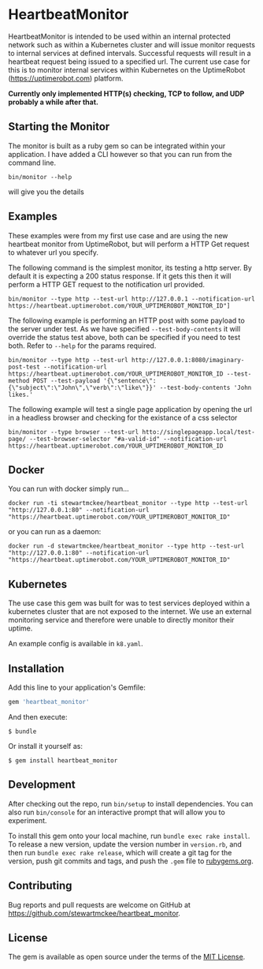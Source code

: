 # HeartbeatMonitor

HeartbeatMonitor is intended to be used within an internal protected network such as within a Kubernetes cluster and will issue monitor requests to internal services at defined intervals.  Successful requests will result in a heartbeat request being issued to a specified url.  The current use case for this is to monitor internal services within Kubernetes on the UptimeRobot (https://uptimerobot.com) platform.

**Currently only implemented HTTP(s) checking, TCP to follow, and UDP probably a while after that.**

## Starting the Monitor

The monitor is built as a ruby gem so can be integrated within your application.  I have added a CLI however so that you can run from the command line.

    bin/monitor --help

will give you the details

## Examples

These examples were from my first use case and are using the new heartbeat monitor from UptimeRobot, but will perform a HTTP Get request to whatever url you specify.

The following command is the simplest monitor, its testing a http server.  By default it is expecting a 200 status response.  If it gets this then it will perform a HTTP GET request to the notification url provided.

    bin/monitor --type http --test-url http://127.0.0.1 --notification-url https://heartbeat.uptimerobot.com/YOUR_UPTIMEROBOT_MONITOR_ID"]

The following example is performing an HTTP post with some payload to the server under test.  As we have specified `--test-body-contents` it will override the status test above, both can be specified if you need to test both.  Refer to `--help` for the params required.

    bin/monitor --type http --test-url http://127.0.0.1:8080/imaginary-post-test --notification-url https://heartbeat.uptimerobot.com/YOUR_UPTIMEROBOT_MONITOR_ID --test-method POST --test-payload '{\"sentence\":{\"subject\":\"John\",\"verb\":\"like\"}}' --test-body-contents 'John likes.'

The following example will test a single page application by opening the url in a headless browser and checking for the existance of a css selector

    bin/monitor --type browser --test-url htto://singlepageapp.local/test-page/ --test-browser-selector "#a-valid-id" --notification-url https://heartbeat.uptimerobot.com/YOUR_UPTIMEROBOT_MONITOR_ID

## Docker

You can run with docker simply run...

    docker run -ti stewartmckee/heartbeat_monitor --type http --test-url "http://127.0.0.1:80" --notification-url "https://heartbeat.uptimerobot.com/YOUR_UPTIMEROBOT_MONITOR_ID"

or you can run as a daemon:

    docker run -d stewartmckee/heartbeat_monitor --type http --test-url "http://127.0.0.1:80" --notification-url "https://heartbeat.uptimerobot.com/YOUR_UPTIMEROBOT_MONITOR_ID"


## Kubernetes

The use case this gem was built for was to test services deployed within a kubernetes cluster that are not exposed to the internet.  We use an external monitoring service and therefore were unable to directly monitor their uptime. 

An example config is available in `k8.yaml`.

## Installation

Add this line to your application's Gemfile:

```ruby
gem 'heartbeat_monitor'
```

And then execute:

    $ bundle

Or install it yourself as:

    $ gem install heartbeat_monitor

## Development

After checking out the repo, run `bin/setup` to install dependencies. You can also run `bin/console` for an interactive prompt that will allow you to experiment.

To install this gem onto your local machine, run `bundle exec rake install`. To release a new version, update the version number in `version.rb`, and then run `bundle exec rake release`, which will create a git tag for the version, push git commits and tags, and push the `.gem` file to [rubygems.org](https://rubygems.org).

## Contributing

Bug reports and pull requests are welcome on GitHub at https://github.com/stewartmckee/heartbeat_monitor.

## License

The gem is available as open source under the terms of the [MIT License](https://opensource.org/licenses/MIT).
